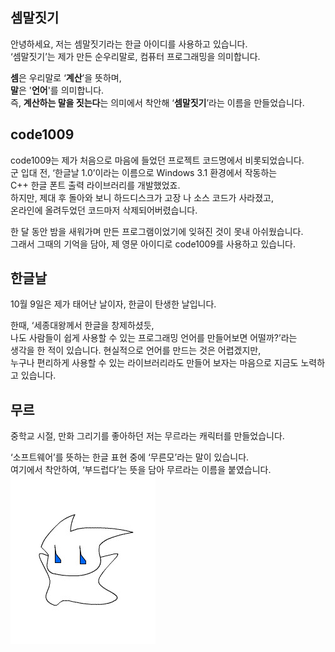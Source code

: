 ﻿## 셈말짓기
안녕하세요, 저는 셈말짓기라는 한글 아이디를 사용하고 있습니다.  
‘셈말짓기’는 제가 만든 순우리말로, 컴퓨터 프로그래밍을 의미합니다.  
  
**셈**은 우리말로 ‘**계산**’을 뜻하며,  
**말**은 '**언어**'를 의미합니다.  
즉, **계산하는 말을 짓는다**는 의미에서 착안해 ‘**셈말짓기**’라는 이름을 만들었습니다.  


## code1009
code1009는 제가 처음으로 마음에 들었던 프로젝트 코드명에서 비롯되었습니다.  
군 입대 전, ‘한글날 1.0’이라는 이름으로 Windows 3.1 환경에서 작동하는  
C++ 한글 폰트 출력 라이브러리를 개발했었죠.  
하지만, 제대 후 돌아와 보니 하드디스크가 고장 나 소스 코드가 사라졌고,  
온라인에 올려두었던 코드마저 삭제되어버렸습니다.  

한 달 동안 밤을 새워가며 만든 프로그램이었기에 잊혀진 것이 못내 아쉬웠습니다.  
그래서 그때의 기억을 담아, 제 영문 아이디로 code1009를 사용하고 있습니다.  


## 한글날
10월 9일은 제가 태어난 날이자, 한글이 탄생한 날입니다.  
  
한때, ‘세종대왕께서 한글을 창제하셨듯,  
나도 사람들이 쉽게 사용할 수 있는 프로그래밍 언어를 만들어보면 어떨까?’라는  
생각을 한 적이 있습니다. 현실적으로 언어를 만드는 것은 어렵겠지만,  
누구나 편리하게 사용할 수 있는 라이브러리라도 만들어 보자는 마음으로 지금도 노력하고 있습니다.  


## 무르
중학교 시절, 만화 그리기를 좋아하던 저는 무르라는 캐릭터를 만들었습니다.  

‘소프트웨어’를 뜻하는 한글 표현 중에 ‘무른모’라는 말이 있습니다.  
여기에서 착안하여, ‘부드럽다’는 뜻을 담아 무르라는 이름을 붙였습니다.  
![intro-moo_roo.jpg](intro-moo_roo.jpg)
